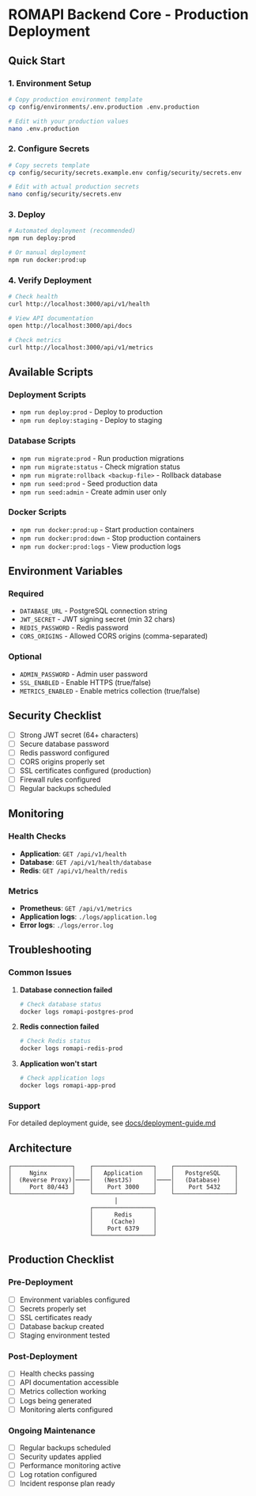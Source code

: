 # ROMAPI Backend Core - Production Deployment

## Quick Start

### 1. Environment Setup

```bash
# Copy production environment template
cp config/environments/.env.production .env.production

# Edit with your production values
nano .env.production
```

### 2. Configure Secrets

```bash
# Copy secrets template
cp config/security/secrets.example.env config/security/secrets.env

# Edit with actual production secrets
nano config/security/secrets.env
```

### 3. Deploy

```bash
# Automated deployment (recommended)
npm run deploy:prod

# Or manual deployment
npm run docker:prod:up
```

### 4. Verify Deployment

```bash
# Check health
curl http://localhost:3000/api/v1/health

# View API documentation
open http://localhost:3000/api/docs

# Check metrics
curl http://localhost:3000/api/v1/metrics
```

## Available Scripts

### Deployment Scripts

- `npm run deploy:prod` - Deploy to production
- `npm run deploy:staging` - Deploy to staging

### Database Scripts

- `npm run migrate:prod` - Run production migrations
- `npm run migrate:status` - Check migration status
- `npm run migrate:rollback <backup-file>` - Rollback database
- `npm run seed:prod` - Seed production data
- `npm run seed:admin` - Create admin user only

### Docker Scripts

- `npm run docker:prod:up` - Start production containers
- `npm run docker:prod:down` - Stop production containers
- `npm run docker:prod:logs` - View production logs

## Environment Variables

### Required

- `DATABASE_URL` - PostgreSQL connection string
- `JWT_SECRET` - JWT signing secret (min 32 chars)
- `REDIS_PASSWORD` - Redis password
- `CORS_ORIGINS` - Allowed CORS origins (comma-separated)

### Optional

- `ADMIN_PASSWORD` - Admin user password
- `SSL_ENABLED` - Enable HTTPS (true/false)
- `METRICS_ENABLED` - Enable metrics collection (true/false)

## Security Checklist

- [ ] Strong JWT secret (64+ characters)
- [ ] Secure database password
- [ ] Redis password configured
- [ ] CORS origins properly set
- [ ] SSL certificates configured (production)
- [ ] Firewall rules configured
- [ ] Regular backups scheduled

## Monitoring

### Health Checks

- **Application**: `GET /api/v1/health`
- **Database**: `GET /api/v1/health/database`
- **Redis**: `GET /api/v1/health/redis`

### Metrics

- **Prometheus**: `GET /api/v1/metrics`
- **Application logs**: `./logs/application.log`
- **Error logs**: `./logs/error.log`

## Troubleshooting

### Common Issues

1. **Database connection failed**
   ```bash
   # Check database status
   docker logs romapi-postgres-prod
   ```

2. **Redis connection failed**
   ```bash
   # Check Redis status
   docker logs romapi-redis-prod
   ```

3. **Application won't start**
   ```bash
   # Check application logs
   docker logs romapi-app-prod
   ```

### Support

For detailed deployment guide, see [docs/deployment-guide.md](docs/deployment-guide.md)

## Architecture

```
┌─────────────────┐    ┌─────────────────┐    ┌─────────────────┐
│     Nginx       │    │   Application   │    │   PostgreSQL    │
│  (Reverse Proxy)│────│   (NestJS)      │────│   (Database)    │
│     Port 80/443 │    │    Port 3000    │    │    Port 5432    │
└─────────────────┘    └─────────────────┘    └─────────────────┘
                              │
                       ┌─────────────────┐
                       │      Redis      │
                       │     (Cache)     │
                       │    Port 6379    │
                       └─────────────────┘
```

## Production Checklist

### Pre-Deployment

- [ ] Environment variables configured
- [ ] Secrets properly set
- [ ] SSL certificates ready
- [ ] Database backup created
- [ ] Staging environment tested

### Post-Deployment

- [ ] Health checks passing
- [ ] API documentation accessible
- [ ] Metrics collection working
- [ ] Logs being generated
- [ ] Monitoring alerts configured

### Ongoing Maintenance

- [ ] Regular backups scheduled
- [ ] Security updates applied
- [ ] Performance monitoring active
- [ ] Log rotation configured
- [ ] Incident response plan ready